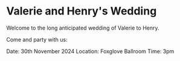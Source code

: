 # Valerie and Henry's Wedding

Welcome to the long anticipated wedding of Valerie to Henry.

Come and party with us:

Date: 30th November 2024
Location: Foxglove Ballroom
Time: 3pm
